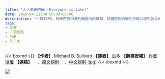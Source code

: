 ```yaml
---
title: "人人都是約翰 (Everyone is John)"
date: 2018-04-12T00:00:00+08:00
description: "一頁TRPG，玩家們將扮演約翰腦內的聲音，試圖控制約翰的行動以達到各自的目標！"
tags: 
- 英文
- 一頁規則
- PvP
- ㄎㄧㄤ
---
```

{{< boxmd >}}
**【作者】** Michael B. Sullivan
**【譯者】** 血多
**【翻譯授權】** [作者授權](https://www.reddit.com/r/rpg/comments/8bh5tu/looking_for_the_author_of_everyone_is_john)
**【連結】**
　．[原文規則](https://1d4chan.org/images/thumb/7/70/EVERYONE_IS_JOHN.png/441px-EVERYONE_IS_JOHN.png)
　．[中文規則 (jpg)](https://drive.google.com/file/d/1LydxvVH39Hh_Cef8UrgmZeiKt8QoE75W/view)
{{< /boxmd >}}

<img src='https://i.imgur.com/GjUGjGL.jpg'>
